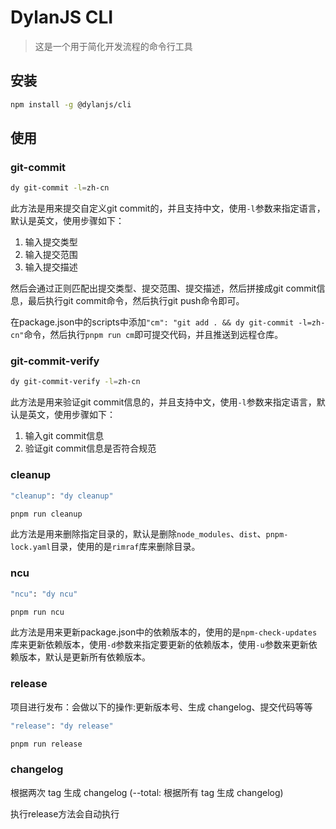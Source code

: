 # DylanJS CLI

> 这是一个用于简化开发流程的命令行工具

## 安装

```bash
npm install -g @dylanjs/cli
```

## 使用

### git-commit

```bash
dy git-commit -l=zh-cn
```

此方法是用来提交自定义git commit的，并且支持中文，使用`-l`参数来指定语言，默认是英文，使用步骤如下：

1. 输入提交类型
2. 输入提交范围
3. 输入提交描述

然后会通过正则匹配出提交类型、提交范围、提交描述，然后拼接成git commit信息，最后执行git commit命令，然后执行git push命令即可。

在package.json中的scripts中添加`"cm": "git add . && dy git-commit -l=zh-cn"`命令，然后执行`pnpm run cm`即可提交代码，并且推送到远程仓库。

### git-commit-verify

```bash
dy git-commit-verify -l=zh-cn
```

此方法是用来验证git commit信息的，并且支持中文，使用`-l`参数来指定语言，默认是英文，使用步骤如下：

1. 输入git commit信息
2. 验证git commit信息是否符合规范

### cleanup

```bash
"cleanup": "dy cleanup"

pnpm run cleanup
```

此方法是用来删除指定目录的，默认是删除`node_modules`、`dist`、`pnpm-lock.yaml`目录，使用的是`rimraf`库来删除目录。




### ncu

```bash
"ncu": "dy ncu"

pnpm run ncu
```

此方法是用来更新package.json中的依赖版本的，使用的是`npm-check-updates`库来更新依赖版本，使用`-d`参数来指定要更新的依赖版本，使用`-u`参数来更新依赖版本，默认是更新所有依赖版本。

### release

项目进行发布：会做以下的操作:更新版本号、生成 changelog、提交代码等等

```bash
"release": "dy release"

pnpm run release
```

### changelog

根据两次 tag 生成 changelog (--total: 根据所有 tag 生成 changelog)

执行release方法会自动执行
